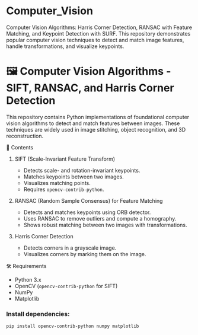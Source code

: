 # Computer_Vision
Computer Vision Algorithms: Harris Corner Detection, RANSAC with Feature Matching, and Keypoint Detection with SURF. This repository demonstrates popular computer vision techniques to detect and match image features, handle transformations, and visualize keypoints.

# 🖼️ Computer Vision Algorithms - SIFT, RANSAC, and Harris Corner Detection

This repository contains Python implementations of foundational computer vision algorithms to detect and match features between images. These techniques are widely used in image stitching, object recognition, and 3D reconstruction.

📂 Contents

1. SIFT (Scale-Invariant Feature Transform)
   - Detects scale- and rotation-invariant keypoints.
   - Matches keypoints between two images.
   - Visualizes matching points.
   - Requires `opencv-contrib-python`.

2. RANSAC (Random Sample Consensus) for Feature Matching
   - Detects and matches keypoints using ORB detector.
   - Uses RANSAC to remove outliers and compute a homography.
   - Shows robust matching between two images with transformations.

3. Harris Corner Detection
   - Detects corners in a grayscale image.
   - Visualizes corners by marking them on the image.

🛠️ Requirements

- Python 3.x
- OpenCV (`opencv-contrib-python` for SIFT)
- NumPy
- Matplotlib

### Install dependencies:
```bash
pip install opencv-contrib-python numpy matplotlib
